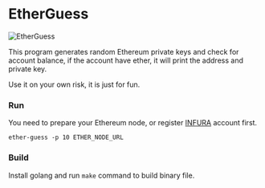 # EtherGuess

![EtherGuess](https://i.imgur.com/XNGXjPT_d.png?maxwidth=1520)

This program generates random Ethereum private keys and check for account balance, if the account have ether, it will
print the address and private key.

Use it on your own risk, it is just for fun.

### Run

You need to prepare your Ethereum node, or register [INFURA](https://infura.io/) account first.

```shell
ether-guess -p 10 ETHER_NODE_URL
```

### Build

Install golang and run `make` command to build binary file.
